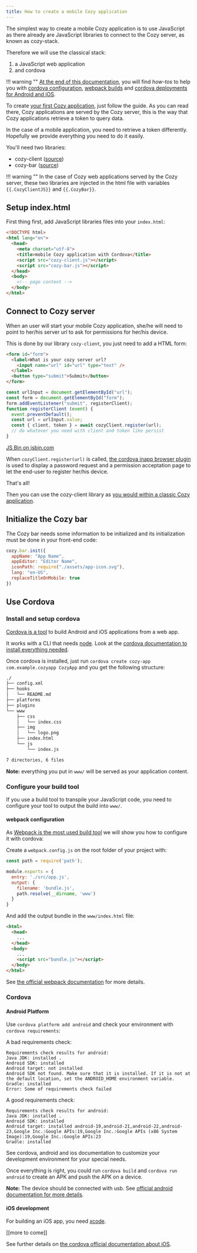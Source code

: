 ```yaml
---
title: How to create a mobile Cozy application
---
```


The simplest way to create a mobile Cozy application is to use JavaScript as there already are JavaScript libraries to connect to the Cozy server, as known as cozy-stack.

Therefore we will use the classical stack:

1. a JavaScript web application
2. and cordova

!!! warning ""
    [At the end of this documentation](#annexes), you will find _how-tos_ to help you with [cordova configuration](#install-and-setup-cordova), [webpack builds](#webpack-configuration) and [cordova deployments for Android and iOS](#cordova).

To create [your first Cozy application](/dev/app), just follow the guide.
As you can read there, Cozy applications are served by the Cozy server, this is the way that Cozy applications retrieve a token to query data.

In the case of a mobile application, you need to retrieve a token differently. Hopefully we provide everything you need to do it easily.

You'll need two libraries:

- cozy-client ([source](https://github.com/cozy/cozy-drive/tree/master/src/lib/cozy-client))
- cozy-bar ([source](https://github.com/cozy/cozy-bar))

!!! warning ""
    In the case of Cozy web applications served by the Cozy server, these two libraries are injected in the html file with variables `{{.CozyClientJS}}` and `{{.CozyBar}}`.

## Setup index.html

First thing first, add JavaScript libraries files into your `index.html`:

```html
<!DOCTYPE html>
<html lang="en">
  <head>
    <meta charset="utf-8">
    <title>mobile Cozy application with Cordova</title>
    <script src="cozy-client.js"></script>
    <script src="cozy-bar.js"></script>
  </head>
  <body>
    <!-- page content -->
  </body>
</html>
```

## Connect to Cozy server

When an user will start your mobile Cozy application, she/he will need to point to her/his server url to ask for permissions for her/his device.

This is done by our library `cozy-client`, you just need to add a HTML form:

```html
<form id="form">
  <label>What is your cozy server url?
    <input name="url" id="url" type="text" />
  </label>
  <button type="submit">Submit</button>
</form>
```

```js
const urlInput = document.getElementById("url");
const form = document.getElementById("form");
form.addEventListener("submit", registerClient);
function registerClient (event) {
  event.preventDefault();
  const url = urlInput.value;
  const { client, token } = await cozyClient.register(url);
  // do whatever you need with client and token like persist
}
```

<a class="jsbin-embed" href="http://jsbin.com/nokoxak/embed?console,output">JS Bin on jsbin.com</a><script src="http://static.jsbin.com/js/embed.min.js?4.1.0"></script>

When `cozyClient.register(url)` is called, [the cordova inapp browser plugin](https://cordova.apache.org/docs/en/latest/reference/cordova-plugin-inappbrowser/) is used to display a password request and a permission acceptation page to let the end-user to register her/his device.

That's all!

Then you can use the cozy-client library as [you would within a classic Cozy application](/dev/app/#manipulating-documents).

## Initialize the Cozy bar

The Cozy bar needs some information to be initialized and its initialization must be done in your front-end code:

```js
cozy.bar.init({
  appName: "App Name",
  appEditor: "Editor Name",
  iconPath: require("./assets/app-icon.svg"),
  lang: "en-US",
  replaceTitleOnMobile: true
})
```

## Use Cordova

### Install and setup cordova

[Cordova is a tool](http://blog.ionic.io/what-is-cordova-phonegap/) to build Android and iOS applications from a web app.

It works with a CLI that needs [node](https://nodejs.org/en/download/).
Look at the [cordova documentation to install everything needed](https://cordova.apache.org/docs/en/latest/guide/cli/index.html#installing-the-cordova-cli).

Once cordova is installed, just run `cordova create cozy-app com.example.cozyapp CozyApp` and you get the following structure:

```bash
./
├── config.xml
├── hooks
│   └── README.md
├── platforms
├── plugins
└── www
    ├── css
    │   └── index.css
    ├── img
    │   └── logo.png
    ├── index.html
    └── js
        └── index.js

7 directories, 6 files
```

**Note:** everything you put in `www/` will be served as your application content.

### Configure your build tool

If you use a build tool to transpile your JavaScript code, you need to configure your tool to output the build into `www/`.

#### webpack configuration

As [Webpack is the most used build tool](http://stateofjs.com/2016/buildtools/) we will show you how to configure it with cordova:

Create a `webpack.config.js` on the root folder of your project with:

```js
const path = require('path');

module.exports = {
  entry: './src/app.js',
  output: {
    filename: 'bundle.js',
    path.resolve(__dirname, 'www')
  }
}
```

And add the output bundle in the `www/index.html` file:

```html
<html>
  <head>
    ...
  </head>
  <body>
    ...
    <script src="bundle.js"></script>
  </body>
</html>
```

See [the official webpack documentation](https://webpack.js.org/) for more details.

### Cordova

#### Android Platform

Use `cordova platform add android` and check your environment with `cordova requirements`:

A bad requirements check:

```
Requirements check results for android:
Java JDK: installed .
Android SDK: installed
Android target: not installed
Android SDK not found. Make sure that it is installed. If it is not at the default location, set the ANDROID_HOME environment variable.
Gradle: installed
Error: Some of requirements check failed
```

A good requirements check:

```
Requirements check results for android:
Java JDK: installed .
Android SDK: installed
Android target: installed android-19,android-21,android-22,android-23,Google Inc.:Google APIs:19,Google Inc.:Google APIs (x86 System Image):19,Google Inc.:Google APIs:23
Gradle: installed
```

See cordova, android and ios documentation to customize your development environment for your special needs.

Once everything is right, you could run `cordova build` and `cordova run android` to create an APK and push the APK on a device.

**Note:** The device should be connected with usb.
See [official android documentation for more details](https://developer.android.com/studio/run/device.html).

#### iOS development

For building an iOS app, you need [xcode](https://developer.apple.com/xcode/).

\[[more to come]]

See further details on [the cordova official documentation about iOS](https://cordova.apache.org/docs/en/latest/guide/platforms/ios/index.html).
